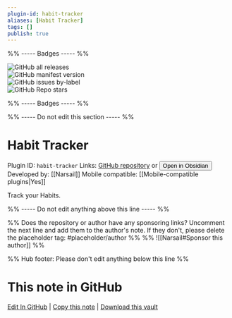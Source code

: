 ```yaml
---
plugin-id: habit-tracker
aliases: [Habit Tracker]
tags: []
publish: true
---
```


%% ----- Badges ----- %%

![GitHub all releases](https://img.shields.io/github/downloads/Narsail/habit-tracker-obsidian/total?color=573E7A&logo=github&style=for-the-badge)  
![GitHub manifest version](https://img.shields.io/github/manifest-json/v/Narsail/habit-tracker-obsidian?color=573E7A&logo=github&style=for-the-badge)  
![GitHub issues by-label](https://img.shields.io/github/issues/Narsail/habit-tracker-obsidian/help%20wanted?color=573E7A&logo=github&style=for-the-badge)  
![GitHub Repo stars](https://img.shields.io/github/stars/Narsail/habit-tracker-obsidian?color=573E7A&logo=github&style=for-the-badge)

%% ----- Badges ----- %%

%% ----- Do not edit this section ----- %%

# Habit Tracker

Plugin ID: `habit-tracker`
Links: [GitHub repository](https://github.com/Narsail/habit-tracker-obsidian) or [<button id=HH>Open in Obsidian</button>](obsidian://show-plugin?id=habit-tracker)
Developed by: [[Narsail]]
Mobile compatible: [[Mobile-compatible plugins|Yes]]

Track your Habits.

%% ----- Do not edit anything above this line ----- %%

%% Does the repository or author have any sponsoring links? Uncomment the next line and add them to the author's note. If they don't, please delete the placeholder tag: #placeholder/author %%
%% ![[Narsail#Sponsor this author]] %%

%% Hub footer: Please don't edit anything below this line %%

# This note in GitHub

<span class="git-footer">[Edit In GitHub](https://github.dev/obsidian-community/obsidian-hub/blob/main/02%20-%20Community%20Expansions/02.05%20All%20Community%20Expansions/Plugins/habit-tracker.md "git-hub-edit-note") | [Copy this note](https://raw.githubusercontent.com/obsidian-community/obsidian-hub/main/02%20-%20Community%20Expansions/02.05%20All%20Community%20Expansions/Plugins/habit-tracker.md "git-hub-copy-note") | [Download this vault](https://github.com/obsidian-community/obsidian-hub/archive/refs/heads/main.zip "git-hub-download-vault") </span>
